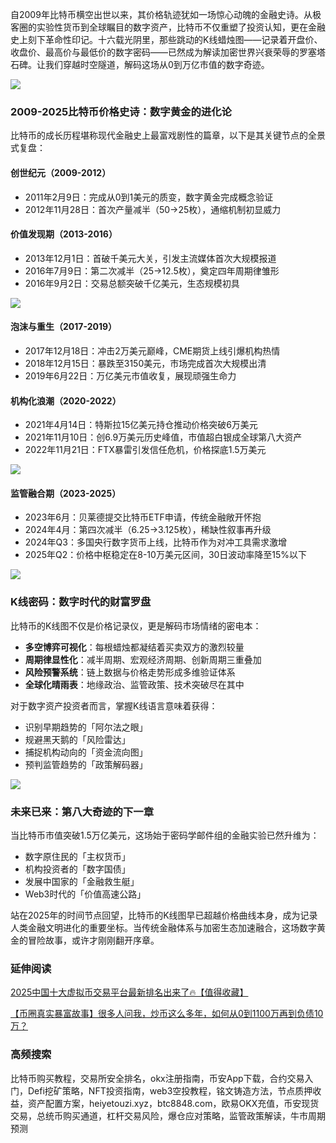 自2009年比特币横空出世以来，其价格轨迹犹如一场惊心动魄的金融史诗。从极客圈的实验性货币到全球瞩目的数字资产，比特币不仅重塑了投资认知，更在金融史上刻下革命性印记。十六载光阴里，那些跳动的K线蜡烛图——记录着开盘价、收盘价、最高价与最低价的数字密码——已然成为解读加密世界兴衰荣辱的罗塞塔石碑。让我们穿越时空隧道，解码这场从0到万亿市值的数字奇迹。

![](https://fe095ec.webp.li/btc_16y_price_001.png)

### 2009-2025比特币价格史诗：数字黄金的进化论
比特币的成长历程堪称现代金融史上最富戏剧性的篇章，以下是其关键节点的全景式复盘：

#### 创世纪元（2009-2012）
- 2011年2月9日：完成从0到1美元的质变，数字黄金完成概念验证
- 2012年11月28日：首次产量减半（50→25枚），通缩机制初显威力

#### 价值发现期（2013-2016）
- 2013年12月1日：首破千美元大关，引发主流媒体首次大规模报道
- 2016年7月9日：第二次减半（25→12.5枚），奠定四年周期律雏形
- 2016年9月2日：交易总额突破千亿美元，生态规模初具

![](https://fe095ec.webp.li/btc_16y_price_002.png)

#### 泡沫与重生（2017-2019）
- 2017年12月18日：冲击2万美元巅峰，CME期货上线引爆机构热情
- 2018年12月15日：暴跌至3150美元，市场完成首次大规模出清
- 2019年6月22日：万亿美元市值收复，展现顽强生命力

#### 机构化浪潮（2020-2022）
- 2021年4月14日：特斯拉15亿美元持仓推动价格突破6万美元
- 2021年11月10日：创6.9万美元历史峰值，市值超白银成全球第八大资产
- 2022年11月21日：FTX暴雷引发信任危机，价格探底1.5万美元

![](https://fe095ec.webp.li/btc_16y_price_003.png)

#### 监管融合期（2023-2025）
- 2023年6月：贝莱德提交比特币ETF申请，传统金融敞开怀抱
- 2024年4月：第四次减半（6.25→3.125枚），稀缺性叙事再升级
- 2024年Q3：多国央行数字货币上线，比特币作为对冲工具需求激增
- 2025年Q2：价格中枢稳定在8-10万美元区间，30日波动率降至15%以下

![](https://fe095ec.webp.li/btc_16y_price_004.png)

### K线密码：数字时代的财富罗盘
比特币的K线图不仅是价格记录仪，更是解码市场情绪的密电本：
- **多空博弈可视化**：每根蜡烛都凝结着买卖双方的激烈较量
- **周期律显性化**：减半周期、宏观经济周期、创新周期三重叠加
- **风险预警系统**：链上数据与价格走势形成多维验证体系
- **全球化晴雨表**：地缘政治、监管政策、技术突破尽在其中

对于数字资产投资者而言，掌握K线语言意味着获得：
- 识别早期趋势的「阿尔法之眼」
- 规避黑天鹅的「风险雷达」
- 捕捉机构动向的「资金流向图」
- 预判监管趋势的「政策解码器」

![](https://fe095ec.webp.li/btc_16y_price_005.png)

### 未来已来：第八大奇迹的下一章
当比特币市值突破1.5万亿美元，这场始于密码学邮件组的金融实验已然升维为：
- 数字原住民的「主权货币」
- 机构投资者的「数字国债」
- 发展中国家的「金融救生艇」
- Web3时代的「价值高速公路」

站在2025年的时间节点回望，比特币的K线图早已超越价格曲线本身，成为记录人类金融文明进化的重要坐标。当传统金融体系与加密生态加速融合，这场数字黄金的冒险故事，或许才刚刚翻开序章。

### 延伸阅读
[2025中国十大虚拟币交易平台最新排名出来了🔥【值得收藏】](https://btc8848.com/top-10-exchanges/)

[【币圈真实暴富故事】很多人问我，炒币这么多年，如何从0到1100万再到负债10万？](https://heiyetouzi.xyz/biquanstory001/)

### 高频搜索
比特币购买教程，交易所安全排名，okx注册指南，币安App下载，合约交易入门，Defi挖矿策略，NFT投资指南，web3空投教程，铭文铸造方法，节点质押收益，资产配置方案，heiyetouzi.xyz，btc8848.com，欧易OKX充值，币安现货交易，总统币购买通道，杠杆交易风险，爆仓应对策略，监管政策解读，牛市周期预测